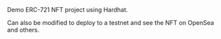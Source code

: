 Demo ERC-721 NFT project using Hardhat.

Can also be modified to deploy to a testnet and see the NFT on OpenSea and others.
